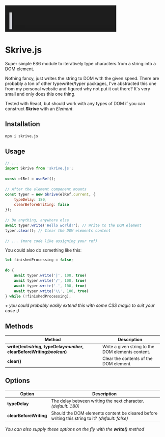 ![Skrive.js](preview.gif)

# Skrive.js

Super simple ES6 module to iteratively type characters from a string into a DOM element.  

Nothing fancy, just writes the string to DOM with the given speed. There are probably a ton of other typewriter/typer packages, I've abstracted this one from my personal website and figured why not put it out there? It's very small and only does this one thing.

Tested with React, but should work with any types of DOM if you can construct **Skrive** with an _Element_.

## Installation
```sh
npm i skrive.js
```

## Usage

```js
// ...
import Skrive from 'skrive.js';

const elRef = useRef();

// After the element component mounts
const typer = new Skrive(elRef.current, {
    typeDelay: 180,
    clearBeforeWriting: false
});

// Do anything, anywhere else
await typer.write('Hello world!'); // Write to the DOM element
typer.clear(); // Clear the DOM elements content

// ... (more code like assigning your ref)
```  

You could also do something like this:
```js
let finishedProcessing = false;

do {
    await typer.write('|', 100, true)
    await typer.write('/', 100, true)
    await typer.write('—', 100, true)
    await typer.write('\\', 100, true)
} while (!finishedProcessing);
```  

_+ you could probably easily extend this with some CSS magic to suit your case :)_

## Methods

| Method | Description |
| --- | --- |
| **write(text:_string_, typeDelay:_number_, clearBeforeWriting:_boolean_)** | Write a given string to the DOM elements content. |
| **clear()** | Clear the contents of the DOM element. |

## Options

| Option | Description |
| --- | --- |
| **typeDelay** | The delay between writing the next character. _(default: 180)_ |
| **clearBeforeWriting** | Should the DOM elements content be cleared before writing this string to it? _(default: false)_ |

_You can also supply these options on the fly with the **write()** method_